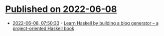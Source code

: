 # [Published on 2022-06-08](index.md)

* [2022-06-08, 07:50:33](https://news.ycombinator.com/item?id=31664501) - [Learn Haskell by building a blog generator – a project-oriented Haskell book](https://lhbg-book.link)
